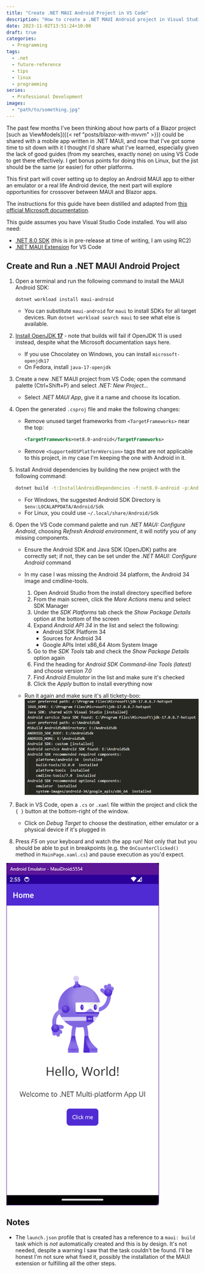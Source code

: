 ```yaml
---
title: "Create .NET MAUI Android Project in VS Code"
description: "How to create a .NET MAUI Android project in Visual Studio Code"
date: 2023-11-02T13:51:24+10:00
draft: true
categories:
  - Programming
tags:
  - .net
  - future-reference
  - tips
  - linux
  - programming
series:
  - Professional Development
images:
  - "path/to/something.jpg"
---
```

The past few months I've been thinking about how parts of a Blazor project [such as ViewModels]({{< ref "posts/blazor-with-mvvm" >}}) could be shared with a mobile app written in .NET MAUI, and now that I've got some time to sit down with it I thought I'd share what I've learned, especially given the lack of good guides (from my searches, exactly none) on using VS Code to get there effectively. I get bonus points for doing this on Linux, but the jist should be the same (or easier) for other platforms.

This first part will cover setting up to deploy an Android MAUI app to either an emulator or a real life Android device, the next part will explore opportunities for crossover between MAUI and Blazor apps.

<!--more-->

The instructions for this guide have been distilled and adapted from [this official Microsoft documentation](https://learn.microsoft.com/en-us/dotnet/maui/get-started/installation?tabs=visual-studio-code).

This guide assumes you have Visual Studio Code installed. You will also need:

- [.NET 8.0 SDK](https://dotnet.microsoft.com/en-us/download/dotnet/8.0) (this is in pre-release at time of writing, I am using RC2)
- [.NET MAUI Extension](https://marketplace.visualstudio.com/items?itemName=ms-dotnettools.dotnet-maui) for VS Code

## Create and Run a .NET MAUI Android Project

1. Open a terminal and run the following command to install the MAUI Android SDK:
    ``` sh
    dotnet workload install maui-android
    ```
    - You can substitute `maui-android` for `maui` to install SDKs for all target devices. Run `dotnet workload search maui` to see what else is available.

2. [Install OpenJDK **17**](https://learn.microsoft.com/en-us/java/openjdk/download#openjdk-17) - note that builds will fail if OpenJDK 11 is used instead, despite what the Microsoft documentation says here.
    - If you use Chocolatey on Windows, you can install `microsoft-openjdk17`
    - On Fedora, install `java-17-openjdk`

3. Create a new .NET MAUI project from VS Code; open the command palette (Ctrl+Shift+P) and select _.NET: New Project..._
    
    - Select _.NET MAUI App_, give it a name and choose its location.

4. Open the generated `.csproj` file and make the following changes:

    - Remove unused target frameworks from `<TargetFrameworks>` near the top:
      ``` xml
      <TargetFrameworks>net8.0-android</TargetFrameworks>
      ```
    - Remove `<SupportedOSPlatformVersion>` tags that are not applicable to this project, in my case I'm keeping the one with Android in it.

5. Install Android dependencies by building the new project with the following command:

    ``` sh
    dotnet build -t:InstallAndroidDependencies -f:net8.0-android -p:AndroidSdkDirectory="<android-sdk-directory>" -p:AcceptAndroidSDKLicenses=True
    ```
    - For Windows, the suggested Android SDK Directory is `$env:LOCALAPPDATA/Android/Sdk`
    - For Linux, you could use `~/.local/share/Android/Sdk`

6. Open the VS Code command palette and run _.NET MAUI: Configure Android_, choosing _Refresh Android environment_, it will notify you of any missing components.

    - Ensure the Android SDK and Java SDK (OpenJDK) paths are correctly set; if not, they can be set under the _.NET MAUI: Configure Android_ command
    - In my case I was missing the Android 34 platform, the Android 34 image and cmdline-tools.

        1. Open Android Studio from the install directory specified before
        2. From the main screen, click the _More Actions_ menu and select SDK Manager
        3. Under the _SDK Platforms_ tab check the _Show Package Details_ option at the bottom of the screen
        4. Expand _Android API 34_ in the list and select the following:
            - Android SDK Platform 34
            - Sources for Android 34
            - Google APIs Intel x86_64 Atom System Image
        5. Go to the _SDK Tools_ tab and check the _Show Package Details_ option again
        6. Find the heading for _Android SDK Command-line Tools (latest)_ and choose version _7.0_
        7. Find _Android Emulator_ in the list and make sure it's checked
        8. Click the _Apply_ button to install everything now

    - Run it again and make sure it's all tickety-boo:
    ![Is a great success](maui-android-check.png)

7. Back in VS Code, open a `.cs` or `.xaml` file within the project and click the `{ }` button at the bottom-right of the window.
    - Click on _Debug Target_ to choose the destination, either emulator or a physical device if it's plugged in

8. Press _F5_ on your keyboard and watch the app run! Not only that but you should be able to put in breakpoints (e.g. the `OnCounterClicked()` method in `MainPage.xaml.cs`) and pause execution as you'd expect.

![Hello from MAUI on Android!](maui-on-emulator.png)

## Notes
- The `launch.json` profile that is created has a reference to a `maui: build` task which is _not_ automatically created and this is by design. It's not needed, despite a warning I saw that the task couldn't be found. I'll be honest I'm not sure what fixed it, possibly the installation of the MAUI extension or fulfilling all the other steps.